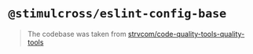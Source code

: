 # `@stimulcross/eslint-config-base`

> The codebase was taken from [strvcom/code-quality-tools-quality-tools](https://github.com/strvcom/code-quality-tools-quality-tools)
